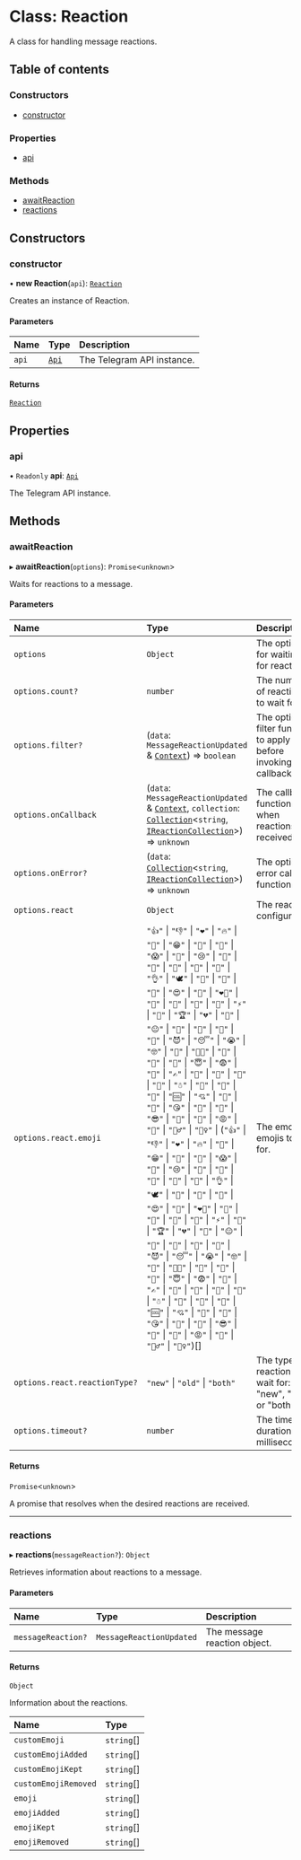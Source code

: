 # Class: Reaction

A class for handling message reactions.

## Table of contents

### Constructors

- [constructor](./src/classes/Reaction.md#constructor)

### Properties

- [api](./src/classes/Reaction.md#api)

### Methods

- [awaitReaction](./src/classes/Reaction.md#awaitreaction)
- [reactions](./src/classes/Reaction.md#reactions)

## Constructors

### constructor

• **new Reaction**(`api`): [`Reaction`](./src/classes/Reaction.md)

Creates an instance of Reaction.

#### Parameters

| Name | Type | Description |
| :------ | :------ | :------ |
| `api` | [`Api`](./src/classes/Api.md) | The Telegram API instance. |

#### Returns

[`Reaction`](./src/classes/Reaction.md)

## Properties

### api

• `Readonly` **api**: [`Api`](./src/classes/Api.md)

The Telegram API instance.

## Methods

### awaitReaction

▸ **awaitReaction**(`options`): `Promise`\<`unknown`\>

Waits for reactions to a message.

#### Parameters

| Name | Type | Description |
| :------ | :------ | :------ |
| `options` | `Object` | The options for waiting for reactions. |
| `options.count?` | `number` | The number of reactions to wait for. |
| `options.filter?` | (`data`: `MessageReactionUpdated` & [`Context`](./src/modules.md#context)) => `boolean` | The optional filter function to apply before invoking the callback. |
| `options.onCallback` | (`data`: `MessageReactionUpdated` & [`Context`](./src/modules.md#context), `collection`: [`Collection`](./src/classes/Collection.md)\<`string`, [`IReactionCollection`](./src/interfaces/IReaction./src/classes/Collection.md)\>) => `unknown` | The callback function when reactions are received. |
| `options.onError?` | (`data`: [`Collection`](./src/classes/Collection.md)\<`string`, [`IReactionCollection`](./src/interfaces/IReaction./src/classes/Collection.md)\>) => `unknown` | The optional error callback function. |
| `options.react` | `Object` | The reaction configuration. |
| `options.react.emoji` | ``"👍"`` \| ``"👎"`` \| ``"❤"`` \| ``"🔥"`` \| ``"👏"`` \| ``"😁"`` \| ``"🤔"`` \| ``"🤯"`` \| ``"😱"`` \| ``"🤬"`` \| ``"😢"`` \| ``"🎉"`` \| ``"🤩"`` \| ``"🤮"`` \| ``"💩"`` \| ``"🙏"`` \| ``"👌"`` \| ``"🕊"`` \| ``"🤡"`` \| ``"🥱"`` \| ``"🥴"`` \| ``"😍"`` \| ``"🐳"`` \| ``"❤‍🔥"`` \| ``"🌚"`` \| ``"🌭"`` \| ``"💯"`` \| ``"🤣"`` \| ``"⚡"`` \| ``"🍌"`` \| ``"🏆"`` \| ``"💔"`` \| ``"🤨"`` \| ``"😐"`` \| ``"🍓"`` \| ``"🍾"`` \| ``"💋"`` \| ``"🖕"`` \| ``"😈"`` \| ``"😴"`` \| ``"😭"`` \| ``"🤓"`` \| ``"👻"`` \| ``"👨‍💻"`` \| ``"👀"`` \| ``"🎃"`` \| ``"🙈"`` \| ``"😇"`` \| ``"😨"`` \| ``"🤝"`` \| ``"✍"`` \| ``"🤗"`` \| ``"🫡"`` \| ``"🎅"`` \| ``"🎄"`` \| ``"☃"`` \| ``"💅"`` \| ``"🤪"`` \| ``"🗿"`` \| ``"🆒"`` \| ``"💘"`` \| ``"🙉"`` \| ``"🦄"`` \| ``"😘"`` \| ``"💊"`` \| ``"🙊"`` \| ``"😎"`` \| ``"👾"`` \| ``"🤷"`` \| ``"😡"`` \| ``"🥰"`` \| ``"🤷‍♂"`` \| ``"🤷‍♀"`` \| (``"👍"`` \| ``"👎"`` \| ``"❤"`` \| ``"🔥"`` \| ``"👏"`` \| ``"😁"`` \| ``"🤔"`` \| ``"🤯"`` \| ``"😱"`` \| ``"🤬"`` \| ``"😢"`` \| ``"🎉"`` \| ``"🤩"`` \| ``"🤮"`` \| ``"💩"`` \| ``"🙏"`` \| ``"👌"`` \| ``"🕊"`` \| ``"🤡"`` \| ``"🥱"`` \| ``"🥴"`` \| ``"😍"`` \| ``"🐳"`` \| ``"❤‍🔥"`` \| ``"🌚"`` \| ``"🌭"`` \| ``"💯"`` \| ``"🤣"`` \| ``"⚡"`` \| ``"🍌"`` \| ``"🏆"`` \| ``"💔"`` \| ``"🤨"`` \| ``"😐"`` \| ``"🍓"`` \| ``"🍾"`` \| ``"💋"`` \| ``"🖕"`` \| ``"😈"`` \| ``"😴"`` \| ``"😭"`` \| ``"🤓"`` \| ``"👻"`` \| ``"👨‍💻"`` \| ``"👀"`` \| ``"🎃"`` \| ``"🙈"`` \| ``"😇"`` \| ``"😨"`` \| ``"🤝"`` \| ``"✍"`` \| ``"🤗"`` \| ``"🫡"`` \| ``"🎅"`` \| ``"🎄"`` \| ``"☃"`` \| ``"💅"`` \| ``"🤪"`` \| ``"🗿"`` \| ``"🆒"`` \| ``"💘"`` \| ``"🙉"`` \| ``"🦄"`` \| ``"😘"`` \| ``"💊"`` \| ``"🙊"`` \| ``"😎"`` \| ``"👾"`` \| ``"🤷"`` \| ``"😡"`` \| ``"🥰"`` \| ``"🤷‍♂"`` \| ``"🤷‍♀"``)[] | The emoji or emojis to wait for. |
| `options.react.reactionType?` | ``"new"`` \| ``"old"`` \| ``"both"`` | The type of reaction to wait for: "new", "old", or "both". |
| `options.timeout?` | `number` | The timeout duration in milliseconds. |

#### Returns

`Promise`\<`unknown`\>

A promise that resolves when the desired reactions are received.

___

### reactions

▸ **reactions**(`messageReaction?`): `Object`

Retrieves information about reactions to a message.

#### Parameters

| Name | Type | Description |
| :------ | :------ | :------ |
| `messageReaction?` | `MessageReactionUpdated` | The message reaction object. |

#### Returns

`Object`

Information about the reactions.

| Name | Type |
| :------ | :------ |
| `customEmoji` | `string`[] |
| `customEmojiAdded` | `string`[] |
| `customEmojiKept` | `string`[] |
| `customEmojiRemoved` | `string`[] |
| `emoji` | `string`[] |
| `emojiAdded` | `string`[] |
| `emojiKept` | `string`[] |
| `emojiRemoved` | `string`[] |
